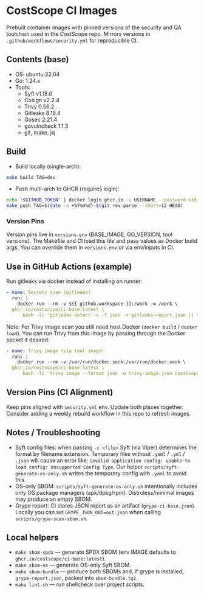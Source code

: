 # CostScope CI Images

Prebuilt container images with pinned versions of the security and QA toolchain used in the CostScope repo. Mirrors versions in `.github/workflows/security.yml` for reproducible CI.

## Contents (base)

- OS: ubuntu:22.04
- Go: 1.24.x
- Tools:
  - Syft v1.18.0
  - Cosign v2.2.4
  - Trivy 0.56.2
  - Gitleaks 8.18.4
  - Gosec 2.21.4
  - govulncheck 1.1.3
  - git, make, jq

## Build

- Build locally (single-arch):

```sh
make build TAG=dev
```

- Push multi-arch to GHCR (requires login):

```sh
echo "$GITHUB_TOKEN" | docker login ghcr.io -u USERNAME --password-stdin
make push TAG=$(date -u +%Y%m%d)-$(git rev-parse --short=12 HEAD)
```

### Version Pins

Version pins live in `versions.env` (BASE_IMAGE, GO_VERSION, tool versions). The Makefile and CI load this file and pass values as Docker build args. You can override them in `versions.env` or via env/inputs in CI.

## Use in GitHub Actions (example)

Run gitleaks via docker instead of installing on runner:

```yaml
- name: Secrets scan (gitleaks)
  run: |
    docker run --rm -v ${{ github.workspace }}:/work -w /work \
  ghcr.io/costscope/ci-base:latest \
      bash -lc 'gitleaks detect -v -f json -r gitleaks-report.json || true'
```

Note: For Trivy image scan you still need host Docker (`docker build` / `docker load`). You can run Trivy from this image by passing through the Docker socket if desired:

```yaml
- name: Trivy image (via tool image)
  run: |
    docker run --rm -v /var/run/docker.sock:/var/run/docker.sock \
  ghcr.io/costscope/ci-base:latest \
      bash -lc 'trivy image --format json -o trivy-image.json costscope:ci'
```

## Version Pins (CI Alignment)

Keep pins aligned with `security.yml` env. Update both places together. Consider adding a weekly rebuild workflow in this repo to refresh images.

## Notes / Troubleshooting

- Syft config files: when passing `-c <file>` Syft (via Viper) determines the format by filename extension. Temporary files without `.yaml` / `.yml` / `.json` will cause an error like: `invalid application config: unable to load config: Unsupported Config Type`. Our helper `scripts/syft-generate-os-only.sh` writes the temporary config with `.yaml` to avoid this.
- OS-only SBOM: `scripts/syft-generate-os-only.sh` intentionally includes only OS package managers (apk/dpkg/rpm). Distroless/minimal images may produce an empty SBOM.
- Grype report: CI stores JSON report as an artifact (`grype-ci-base.json`). Locally you can set `GRYPE_JSON_OUT=out.json` when calling `scripts/grype-scan-sbom.sh`.

## Local helpers

- `make sbom-spdx` — generate SPDX SBOM (env IMAGE defaults to `ghcr.io/costscope/ci-base:latest`).
- `make sbom-os` — generate OS-only Syft SBOM.
- `make sbom-bundle` — produce both SBOMs and, if grype is installed, `grype-report.json`, packed into `sbom-bundle.tgz`.
- `make lint-sh` — run shellcheck over project scripts.
